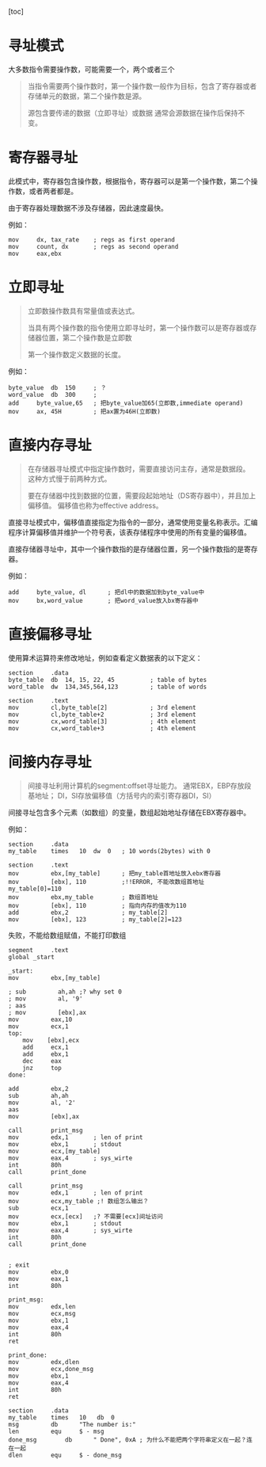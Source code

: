 [toc]

# 寻址模式

大多数指令需要操作数，可能需要一个，两个或者三个

> 当指令需要两个操作数时，第一个操作数一般作为目标，包含了寄存器或者存储单元的数据，第二个操作数是源。
> 
> 源包含要传递的数据（立即寻址）或数据
> 通常会源数据在操作后保持不变。

# 寄存器寻址

此模式中，寄存器包含操作数，根据指令，寄存器可以是第一个操作数，第二个操作数，或者两者都是。

由于寄存器处理数据不涉及存储器，因此速度最快。

例如：

```assembly
mov     dx, tax_rate    ; regs as first operand
mov     count, dx       ; regs as second operand
mov     eax,ebx
```

# 立即寻址

> 立即数操作数具有常量值或表达式。
>
> 当具有两个操作数的指令使用立即寻址时，第一个操作数可以是寄存器或存储器位置，第二个操作数是立即数
>
> 第一个操作数定义数据的长度。

例如：

```assembly
byte_value  db  150     ; ？
word_value  db  300     ; 
add     byte_value,65   ; 把byte_value加65(立即数,immediate operand)
mov     ax, 45H         ; 把ax置为46H(立即数)
```

# 直接内存寻址

> 在存储器寻址模式中指定操作数时，需要直接访问主存，通常是数据段。
> 这种方式慢于前两种方式。
> 
> 要在存储器中找到数据的位置，需要段起始地址（DS寄存器中），并且加上偏移值。
> 偏移值也称为effective address。

直接寻址模式中，偏移值直接指定为指令的一部分，通常使用变量名称表示。汇编程序计算偏移值并维护一个符号表，该表存储程序中使用的所有变量的偏移值。

直接存储器寻址中，其中一个操作数指的是存储器位置，另一个操作数指的是寄存器。

例如：

```assembly
add     byte_value, dl      ; 把dl中的数据加到byte_value中
mov     bx,word_value       ; 把word_value放入bx寄存器中
```

# 直接偏移寻址

使用算术运算符来修改地址，例如查看定义数据表的以下定义：

```assembly
section     .data
byte_table  db  14, 15, 22, 45          ; table of bytes
word_table  dw  134,345,564,123         ; table of words

section     .text
mov         cl,byte_table[2]            ; 3rd element
mov         cl,byte_table+2             ; 3rd element
mov         cx,word_table[3]            ; 4th element
mov         cx,word_table+3             ; 4th element
```

# 间接内存寻址

> 间接寻址利用计算机的segment:offset寻址能力。
> 通常EBX，EBP存放段基地址；
> DI，SI存放偏移值（方括号内的索引寄存器DI，SI）

间接寻址包含多个元素（如数组）的变量，数组起始地址存储在EBX寄存器中。

例如：

```assembly
section     .data
my_table    times   10  dw  0   ; 10 words(2bytes) with 0

section     .text
mov         ebx,[my_table]      ; 把my_table首地址放入ebx寄存器
mov         [ebx], 110          ;!!ERROR, 不能改数组首地址 my_table[0]=110
mov         ebx,my_table        ; 数组首地址
mov         [ebx], 110          ; 指向内存的值改为110
add         ebx,2               ; my_table[2]
mov         [ebx], 123          ; my_table[2]=123
```
失败，不能给数组赋值，不能打印数组
```assembly
segment     .text
global _start

_start:
mov         ebx,[my_table]

; sub         ah,ah ;? why set 0
; mov         al, '9'
; aas
; mov         [ebx],ax
mov         eax,10
mov         ecx,1
top:
    mov    [ebx],ecx
    add     ecx,1
    add     ebx,1
    dec     eax
    jnz     top
done:

add         ebx,2
sub         ah,ah
mov         al, '2'
aas
mov         [ebx],ax

call        print_msg
mov         edx,1       ; len of print
mov         ebx,1       ; stdout
mov         ecx,[my_table]
mov         eax,4       ; sys_wirte
int         80h
call        print_done

call        print_msg
mov         edx,1       ; len of print
mov         ecx,my_table ;! 数组怎么输出？
sub         ecx,1
mov         ecx,[ecx]   ;? 不需要[ecx]间址访问
mov         ebx,1       ; stdout
mov         eax,4       ; sys_wirte
int         80h
call        print_done


; exit
mov         ebx,0
mov         eax,1
int         80h

print_msg:
mov         edx,len
mov         ecx,msg
mov         ebx,1
mov         eax,4
int         80h
ret

print_done:
mov         edx,dlen
mov         ecx,done_msg
mov         ebx,1
mov         eax,4
int         80h
ret

section     .data
my_table    times   10   db  0
msg         db      "The number is:"
len         equ     $ - msg
done_msg        db      " Done", 0xA ; 为什么不能把两个字符串定义在一起？连在一起
dlen        equ     $ - done_msg
```